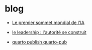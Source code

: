 # blog
- [Le premier sommet mondial de l'IA](https://jumbo.quarto.pub/premiersommetia/)

- [le leadership : l'autorité se construit](https://jumbo.quarto.pub/premiersommetia/posts/Leadership/)

-   [quarto publish quarto-pub](https://quartopub.com/sites/33a9ff42-106b-4b64-bf4b-da2f2ad8384d)